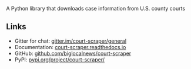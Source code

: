 A Python library that downloads case information from U.S. county courts

## Links

- Gitter for chat: [gitter.im/court-scraper/general](https://gitter.im/court-scraper/general)
- Documentation: [court-scraper.readthedocs.io](https://court-scraper.readthedocs.io/en/latest/)
- GitHub: [github.com/biglocalnews/court-scraper](https://github.com/biglocalnews/court-scraper)
- PyPI: [pypi.org/project/court-scraper/](https://pypi.org/project/court-scraper/)
